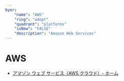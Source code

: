 ```yaml
---
byor:
    "name": "AWS"
    "ring": "adopt"
    "quadrant": "platforms"
    "isNew": "FALSE"
    "description": "Amazon Web Services"
---
```


# AWS

- [アマゾン ウェブ サービス（AWS クラウド）- ホーム](https://aws.amazon.com/jp/)
